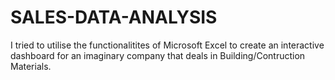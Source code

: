 # SALES-DATA-ANALYSIS
I tried to utilise the functionalitites of Microsoft Excel to create an interactive dashboard for an imaginary company that deals in Building/Contruction Materials. 
